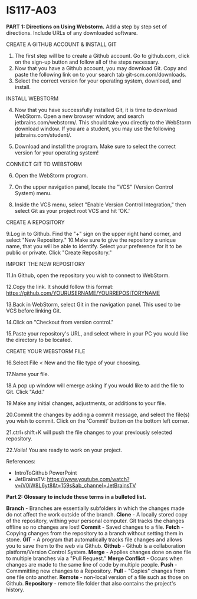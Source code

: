# IS117-A03
**PART 1: Directions on Using Webstorm.**
Add a step by step set of directions. Include URLs of any downloaded software.

CREATE A GITHUB ACCOUNT & INSTALL GIT
1. The first step will be to create a Github account. Go to github.com, click on the sign-up button and follow all of the steps necessary.
2. Now that you have a Github account, you may download Git. Copy and paste the following link on to your search tab git-scm.com/downloads.
3. Select the correct version for your operating system, download, and install.

INSTALL WEBSTORM

4. Now that you have successfully installed Git, it is time to download WebStorm. Open a new browser window, and search jetbrains.com/webstorm/. This should take you directly to the WebStorm download window. If you are a student, you may use the following jetbrains.com/student/.

5. Download and install the program. Make sure to select the correct version for your operating system!

CONNECT GIT TO WEBSTORM

6. Open the WebStorm program.

7. On the upper navigation panel, locate the "VCS" (Version Control System) menu.

8. Inside the VCS menu, select "Enable Version Control Integration," then select Git as your project root VCS and hit 'OK.'

CREATE A REPOSITORY

9.Log in to Github. Find the "+" sign on the upper right hand corner, and select "New Repository."
10.Make sure to give the repository a unique name, that you will be able to identify. Select your preference for it to be public or private. Click "Create Repository."

IMPORT THE NEW REPOSITORY

11.In Github, open the repository you wish to connect to WebStorm. 

12.Copy the link. It should follow this format: https://github.com/YOURUSERNAME/YOURREPOSITORYNAME

13.Back in WebStorm, select Git in the navigation panel. This used to be VCS before linking Git. 

14.Click on "Checkout from version control."

15.Paste your repository's URL, and select where in your PC you would like the directory to be located.

CREATE YOUR WEBSTORM FILE

16.Select File < New and the file type of your choosing.

17.Name your file.

18.A pop up window will emerge asking if you would like to add the file to Git. Click "Add."

19.Make any initial changes, adjustments, or additions to your file.

20.Commit the changes by adding a commit message, and select the file(s) you wish to commit. Click on the 'Commit' button on the bottom left corner.

21.ctrl+shift+K will push the file changes to your previously selected repository.

22.Voila! You are ready to work on your project.

References:
- IntroToGithub PowerPoint
- JetBrainsTV: https://www.youtube.com/watch?v=iV0iW8L6yt8&t=159s&ab_channel=JetBrainsTV

**Part 2: Glossary to include these terms in a bulleted list.**

**Branch** - Branches are essentially subfolders in which the changes made do not affect the work outside of the branch. 
**Clone** - A locally stored copy of the repository, withing your personal computer. Git tracks the changes offline so no changes are lost!
**Commit** - Saved changes to a file.
**Fetch** - Copying changes from the repository to a branch without setting them in stone.
**GIT** - A program that automatically tracks file changes and allows you to save them to the web via Github.
**Github** - Github is a collaboration platform/Version Control System. 
**Merge** - Applies changes done on one file to multiple branches via a "Pull Request."
**Merge Conflict** -  Occurs when changes are made to the same line of code by multiple people.
**Push** - Commmitting new changes to a Repository.
**Pull** - "Copies" changes from one file onto another. 
**Remote** - non-local version of a file such as those on Github.
**Repository** - remote file folder that also contains the project's history.
